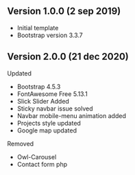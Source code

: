 ## Version 1.0.0 (2 sep 2019)
- Initial template
- Bootstrap version 3.3.7

## Version 2.0.0 (21 dec 2020)
Updated
- Bootstrap 4.5.3
- FontAwesome Free 5.13.1
- Slick Slider Added
- Sticky navbar issue solved
- Navbar mobile-menu animation added
- Projects style updated
- Google map updated

Removed
- Owl-Carousel
- Contact form php